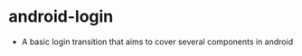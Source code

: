 android-login
=============

- A basic login transition that aims to cover several components in android
